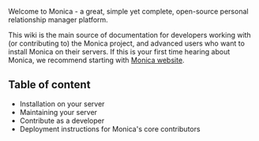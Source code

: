Welcome to Monica - a great, simple yet complete, open-source personal relationship manager platform.

This wiki is the main source of documentation for developers working with (or contributing to) the Monica project, and advanced users who want to install Monica on their servers. If this is your first time hearing about Monica, we recommend starting with [Monica website](https://monicahq.com).

## Table of content

* Installation on your server
* Maintaining your server
* Contribute as a developer
* Deployment instructions for Monica's core contributors